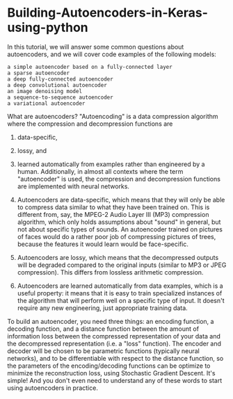 # Building-Autoencoders-in-Keras-using-python
In this tutorial, we will answer some common questions about autoencoders, and we will cover code examples of the following models:

    a simple autoencoder based on a fully-connected layer
    a sparse autoencoder
    a deep fully-connected autoencoder
    a deep convolutional autoencoder
    an image denoising model
    a sequence-to-sequence autoencoder
    a variational autoencoder

What are autoencoders?
"Autoencoding" is a data compression algorithm where the compression and decompression functions are
1) data-specific, 
2) lossy, and 
3) learned automatically from examples rather than engineered by a human. 
Additionally, in almost all contexts where the term "autoencoder" is used, the compression and decompression functions are implemented with neural networks.

1) Autoencoders are data-specific, which means that they will only be able to compress data similar to what they have been trained on. This is different from, say, the MPEG-2 Audio Layer III (MP3) compression algorithm, which only holds assumptions about "sound" in general, but not about specific types of sounds. An autoencoder trained on pictures of faces would do a rather poor job of compressing pictures of trees, because the features it would learn would be face-specific.

2) Autoencoders are lossy, which means that the decompressed outputs will be degraded compared to the original inputs (similar to MP3 or JPEG compression). This differs from lossless arithmetic compression.

3) Autoencoders are learned automatically from data examples, which is a useful property: it means that it is easy to train specialized instances of the algorithm that will perform well on a specific type of input. It doesn't require any new engineering, just appropriate training data.

To build an autoencoder, you need three things: an encoding function, a decoding function, and a distance function between the amount of information loss between the compressed representation of your data and the decompressed representation (i.e. a "loss" function). The encoder and decoder will be chosen to be parametric functions (typically neural networks), and to be differentiable with respect to the distance function, so the parameters of the encoding/decoding functions can be optimize to minimize the reconstruction loss, using Stochastic Gradient Descent. It's simple! And you don't even need to understand any of these words to start using autoencoders in practice.

